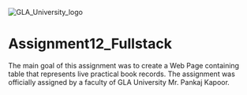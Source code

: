 ![GLA_University_logo](https://user-images.githubusercontent.com/59922056/129214657-f04896bd-d073-4026-990f-e8f04b016bcb.png)

# Assignment12_Fullstack

The main goal of this assignment was to create a Web Page containing table that represents live practical book records. The assignment was officially assigned by a faculty of GLA University Mr. Pankaj Kapoor.
